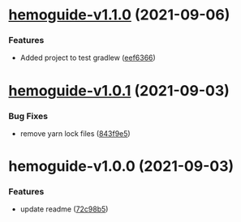 # [hemoguide-v1.1.0](https://github.com/eye2web/monorepo_test/compare/hemoguide-v1.0.1...hemoguide-v1.1.0) (2021-09-06)


### Features

* Added project to test gradlew ([eef6366](https://github.com/eye2web/monorepo_test/commit/eef6366042c53f23f9d7467f184ff751a4bb9020))

# [hemoguide-v1.0.1](https://github.com/eye2web/monorepo_test/compare/hemoguide-v1.0.0...hemoguide-v1.0.1) (2021-09-03)


### Bug Fixes

* remove yarn lock files ([843f9e5](https://github.com/eye2web/monorepo_test/commit/843f9e549f6359a6728ab6df85c1039cedfebccd))

# hemoguide-v1.0.0 (2021-09-03)


### Features

* update readme ([72c98b5](https://github.com/eye2web/monorepo_test/commit/72c98b52d68e6d7b90b6b6cb2e11174b24ac48f9))
